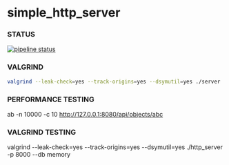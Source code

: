 # simple_http_server

### STATUS

[![pipeline status](https://gitlab.com/mrowacz/wp-interview/badges/master/pipeline.svg)](https://gitlab.com/mrowacz/wp-interview/commits/master)

### VALGRIND

```bash
valgrind --leak-check=yes --track-origins=yes --dsymutil=yes ./server
```

### PERFORMANCE TESTING

ab -n 10000 -c 10 http://127.0.0.1:8080/api/objects/abc

### VALGRIND TESTING

valgrind --leak-check=yes --track-origins=yes --dsymutil=yes  ./http_server -p 8000 --db memory


